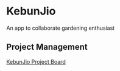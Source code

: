 # KebunJio
An app to collaborate gardening enthusiast
## Project Management
[KebunJio Project Board](https://github.com/users/MAzrilHello/projects/2/views/1)
